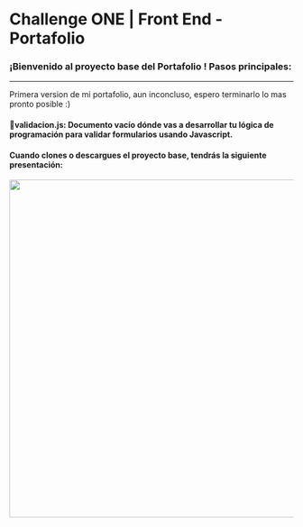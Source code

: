 # Challenge ONE | Front End -  Portafolio

### ¡Bienvenido al proyecto base del Portafolio ! Pasos principales:
---
Primera version de mi portafolio, aun inconcluso, espero terminarlo lo mas pronto posible :)

#### 🔹validacion.js: Documento vacío dónde vas a desarrollar tu lógica de programación para validar formularios usando Javascript.

#### Cuando clones o descargues el proyecto base, tendrás la siguiente presentación:
<p align="center" >
     <img width="600" heigth="600" src="https://user-images.githubusercontent.com/101413385/169064699-f268715c-822c-4335-b066-97a1bc1ea8e1.png">
</p>
